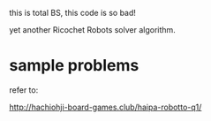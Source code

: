 this is total BS, this code is so bad!

yet another Ricochet Robots solver algorithm.

# sample problems
refer to:

http://hachiohji-board-games.club/haipa-robotto-q1/
